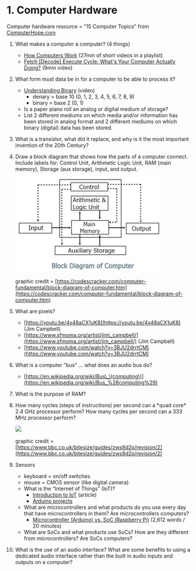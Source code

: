 # 1. Computer Hardware

Computer hardware resource = "15 Computer Topics" from [ComputerHope.com](https://www.computerhope.com/issues/ch001262.htm)

1. What makes a computer a computer? \(4 things\)
   * [How Computers Work](https://www.youtube.com/playlist?list=PLzdnOPI1iJNcsRwJhvksEo1tJqjIqWbN-) \(27min of short videos in a playlist\)
   * [Fetch \[Decode\] Execute Cycle: What's Your Computer Actually Doing?](https://www.youtube.com/watch?v=Z5JC9Ve1sfI) \(9min video\)
2. What form must data be in for a computer to be able to process it?
   * [Understanding Binary](https://www.youtube.com/watch?v=vc-9uASeU7I) \(video\)
     * denary = base 10 \(0, 1, 2, 3, 4, 5, 6, 7, 8, 9\)
     * binary = base 2 \(0, 1\)
   * Is a paper piano roll an analog or digital medium of storage?
   * List 2 different mediums on which media and/or information has been stored in analog format and 2 different mediums on which binary \(digital\) data has been stored.
3. What is a transistor, what did it replace, and why is it the most important invention of the 20th Century?
4. Draw a block diagram that shows how the parts of a computer connect. Include labels for: Control Unit, Arithmetic Logic Unit, RAM \(main memory\), Storage \(aux storage\), input, and output. 

   ![](../../.gitbook/assets/image%20%282%29.png) 

   graphic credit = [https://codescracker.com/computer-fundamental/block-diagram-of-computer.htm](https://codescracker.com/computer-fundamental/block-diagram-of-computer.htm)

5. What are pixels?
   * [https://youtu.be/4x48aCX1uK8](https://youtu.be/4x48aCX1uK8) \(Jim Campbell\)
   * [https://www.sfmoma.org/artist/jim\_campbell/](https://www.sfmoma.org/artist/jim_campbell/) \(Jim Campbell\)
   * [https://www.youtube.com/watch?v=3BJU2drrtCM](https://www.youtube.com/watch?v=3BJU2drrtCM)
6. What is a computer "bus" ... what does an audio bus do? 
   * [https://en.wikipedia.org/wiki/Bus\_\(computing\)](https://en.wikipedia.org/wiki/Bus_%28computing%29)
7. What is the purpose of RAM?
8. How many cycles \(steps of instructions\) per second can a \*quad core\* 2.4 GHz processor perform? How many cycles per second can a 333 MHz processor perform?

   ![](https://bam.files.bbci.co.uk/bam/live/content/z87yvcw/large)

   graphic credit = [https://www.bbc.co.uk/bitesize/guides/zws8d2p/revision/2](https://www.bbc.co.uk/bitesize/guides/zws8d2p/revision/2)

9. Sensors
   * keyboard = on/off switches
   * mouse = CMOS sensor \(like digital camera\)
   * What is the “Internet of Things” \(IoT\)?
     * [Introduction to IoT](https://www.leverege.com/iot-ebook/what-is-iot) \(article\)
     * [Arduino projects](https://create.arduino.cc/projecthub/projects/tags/iot)
   * What are microcontrollers and what products do you use every day that have microcontrollers in them? Are microcontrollers computers?
     * [Microcontroller \(Arduino\) vs. SoC \(Raspberry Pi\)](https://appcodelabs.com/microcontroller-microprocessor-socs) \(2,612 words / 20 minutes\)
   * What are SoCs and what products use SoCs? How are they different from microcontrollers? Are SoCs computers?
10. What is the use of an audio interface? What are some benefits to using a dedicated audio interface rather than the built in audio inputs and outputs on a computer?

